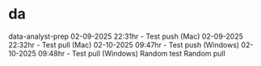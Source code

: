 # da
data-analyst-prep
02-09-2025 22:31hr - Test push (Mac)
02-09-2025 22:32hr - Test pull (Mac)
02-10-2025 09:47hr - Test push (Windows)
02-10-2025 09:48hr - Test pull (Windows)
Random test
Random pull
